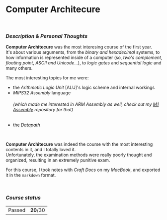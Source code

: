<br><h1> Computer Architecure </h1>

<br><h3><i>Description & Personal Thoughts</i></h3>
<p>
  <b>Computer Architecure</b> was the most interesing course of the first year. <br>
  It's about various arguments, from the <i>binary and hexadecimal</i> systems, to how information is represented inside of a computer (so, <i>two's complement</i>, <i>floating point</i>, <i>ASCII and Unicode</i>...), to <i>logic gates</i> and <i>sequential logic</i> and many others.<br>
</p>
<p>
  The most interesting topics for me were: 
  <ul>
    <li>the <i>Arithmetic Logic Unit</i> [ALU]'s logic scheme and internal workings</li>
     <summary><li><i>MIPS32 Assembly</i> language <h6><i>(which made me interested in ARM Assembly as well, check out my <a href="https://github.com/Haruno19/m1-assembly">M1 Assembly</a> repository for that)</i></h6></li></summary>
    <li>the <i>Datapath</i></li>
  </ul>
</p><br>
<p>
  <b>Computer Architecure</b> was indeed the course with the most interesting contents in it, and I totally loved it.<br>
  Unfortunately, the examination methods were really poorly thought and organized, resulting in an extremely punitive exam.
</p>
<p>
  For this course, I took notes with <i>Craft Docs</i> on my <i>MacBook</i>, and exported it in the <code>markdown</code> format.
</p>

<br><h3><i>Course status</i></h3>
<table><tr>
  <td>Passed</td>
  <td><b>20</b>/30</td>
</tr></table>
